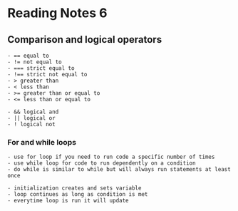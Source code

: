 # Reading Notes 6

## Comparison and logical operators
    - == equal to
    - != not equal to
    - === strict equal to
    - !== strict not equal to
    - > greater than
    - < less than
    - >= greater than or equal to
    - <= less than or equal to

    - && logical and
    - || logical or
    - ! logical not

### For and while loops
    - use for loop if you need to run code a specific number of times
    - use while loop for code to run dependently on a condition
    - do while is similar to while but will always run statements at least once
    
    - initialization creates and sets variable
    - loop continues as long as condition is met
    - everytime loop is run it will update